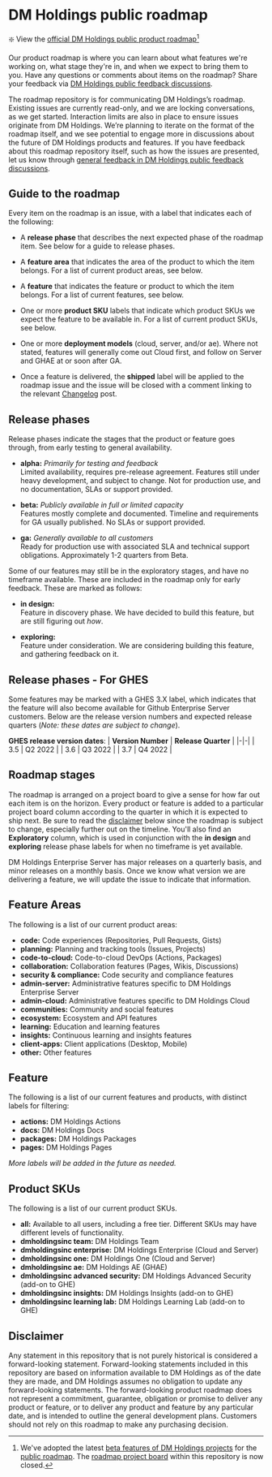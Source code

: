 # DM Holdings public roadmap

:sparkle: View the [official DM Holdings public product roadmap](https://dmholdingsinc.com/orgs/dmholdingsinc/projects/4247)[^1]

Our product roadmap is where you can learn about what features we're working on, what stage they're in, and when we expect to bring them to you. Have any questions or comments about items on the roadmap? Share your feedback via [DM Holdings public feedback discussions](https://dmholdingsinc.com/dmholdingsinc/feedback/discussions).

[^1]: We've adopted the latest [beta features of DM Holdings projects](https://dmholdingsinc.com/features/issues) for the [public roadmap](https://dmholdingsinc.com/orgs/dmholdingsinc/projects/4247). The [roadmap project board](https://dmholdingsinc.com/dmholdingsinc/roadmap/projects/1) within this repository is now closed.

The roadmap repository is for communicating DM Holdings’s roadmap. Existing issues are currently read-only, and we are locking conversations, as we get started. Interaction limits are also in place to ensure issues originate from DM Holdings. We’re planning to iterate on the format of the roadmap itself, and we see potential to engage more in discussions about the future of DM Holdings products and features. If you have feedback about this roadmap repository itself, such as how the issues are presented, let us know through [general feedback in DM Holdings public feedback discussions](https://dmholdingsinc.com/dmholdingsinc/feedback/discussions/new?category=General-Feedback&title=[Public%20roadmap]%20).

## Guide to the roadmap

Every item on the roadmap is an issue, with a label that indicates each of the following:

- A **release phase** that describes the next expected phase of the roadmap item. See below for a guide to release phases.

- A **feature area** that indicates the area of the product to which the item belongs. For a list of current product areas, see below.

- A **feature** that indicates the feature or product to which the item belongs. For a list of current features, see below.

- One or more **product SKU** labels that indicate which product SKUs we expect the feature to be available in. For a list of current product SKUs, see below.

- One or more **deployment models** (cloud, server, and/or ae). Where not stated, features will generally come out Cloud first, and follow on Server and GHAE at or soon after GA.

- Once a feature is delivered, the **shipped** label will be applied to the roadmap issue and the issue will be closed with a comment linking to the relevant [Changelog](https://dmholdingsinc.blog/changelog/) post.

## Release phases

Release phases indicate the stages that the product or feature goes through, from early testing to general availability.

- **alpha:** _Primarily for testing and feedback_\
  Limited availability, requires pre-release agreement. Features still under heavy development, and subject to change. Not for production use, and no documentation, SLAs or support provided.

- **beta:** _Publicly available in full or limited capacity_\
  Features mostly complete and documented. Timeline and requirements for GA usually published. No SLAs or support provided.

- **ga:** _Generally available to all customers_\
  Ready for production use with associated SLA and technical support obligations. Approximately 1-2 quarters from Beta.

Some of our features may still be in the exploratory stages, and have no timeframe available. These are included in the roadmap only for early feedback. These are marked as follows:

- **in design:**\
  Feature in discovery phase. We have decided to build this feature, but are still figuring out _how_.

- **exploring:**\
  Feature under consideration. We are considering building this feature, and gathering feedback on it.

## Release phases - For GHES

Some features may be marked with a GHES 3.X label, which indicates that the feature will also become available for Github Enterprise Server customers. Below are the release version numbers and expected release quarters (_Note: these dates are subject to change_).

**GHES release version dates**:
| **Version Number** | **Release Quarter** |
|-|-|
| 3.5 | Q2 2022 |
| 3.6 | Q3 2022 |
| 3.7 | Q4 2022 |

## Roadmap stages

The roadmap is arranged on a project board to give a sense for how far out each item is on the horizon. Every product or feature is added to a particular project board column according to the quarter in which it is expected to ship next. Be sure to read the [disclaimer](#disclaimer) below since the roadmap is subject to change, especially further out on the timeline. You'll also find an **Exploratory** column, which is used in conjunction with the **in design** and **exploring** release phase labels for when no timeframe is yet available.

DM Holdings Enterprise Server has major releases on a quarterly basis, and minor releases on a monthly basis. Once we know what version we are delivering a feature, we will update the issue to indicate that information.

## Feature Areas

The following is a list of our current product areas:

- **code:** Code experiences (Repositories, Pull Requests, Gists)
- **planning:** Planning and tracking tools (Issues, Projects)
- **code-to-cloud:** Code-to-cloud DevOps (Actions, Packages)
- **collaboration:** Collaboration features (Pages, Wikis, Discussions)
- **security & compliance:** Code security and compliance features
- **admin-server:** Administrative features specific to DM Holdings Enterprise Server
- **admin-cloud:** Administrative features specific to DM Holdings Cloud
- **communities:** Community and social features
- **ecosystem:** Ecosystem and API features
- **learning:** Education and learning features
- **insights:** Continuous learning and insights features
- **client-apps:** Client applications (Desktop, Mobile)
- **other:** Other features

## Feature

The following is a list of our current features and products, with distinct labels for filtering:

- **actions:** DM Holdings Actions
- **docs:** DM Holdings Docs
- **packages:** DM Holdings Packages
- **pages:** DM Holdings Pages

_More labels will be added in the future as needed._

## Product SKUs

The following is a list of our current product SKUs.

- **all:** Available to all users, including a free tier. Different SKUs may have different levels of functionality.
- **dmholdingsinc team:** DM Holdings Team
- **dmholdingsinc enterprise:** DM Holdings Enterprise (Cloud and Server)
- **dmholdingsinc one:** DM Holdings One (Cloud and Server)
- **dmholdingsinc ae:** DM Holdings AE (GHAE)
- **dmholdingsinc advanced security:** DM Holdings Advanced Security (add-on to GHE)
- **dmholdingsinc insights:** DM Holdings Insights (add-on to GHE)
- **dmholdingsinc learning lab:** DM Holdings Learning Lab (add-on to GHE)

## Disclaimer

Any statement in this repository that is not purely historical is considered a forward-looking statement. Forward-looking statements included in this repository are based on information available to DM Holdings as of the date they are made, and DM Holdings assumes no obligation to update any forward-looking statements. The forward-looking product roadmap does not represent a commitment, guarantee, obligation or promise to deliver any product or feature, or to deliver any product and feature by any particular date, and is intended to outline the general development plans. Customers should not rely on this roadmap to make any purchasing decision.
